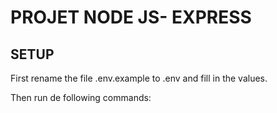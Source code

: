 # PROJET NODE JS- EXPRESS

## SETUP

First rename the file .env.example to .env and fill in the values.

Then run de following commands:

```sh
```